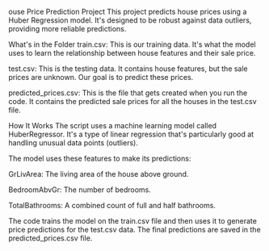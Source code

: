 ouse Price Prediction Project
This project predicts house prices using a Huber Regression model. It's designed to be robust against data outliers, providing more reliable predictions.

What's in the Folder
train.csv: This is our training data. It's what the model uses to learn the relationship between house features and their sale price.

test.csv: This is the testing data. It contains house features, but the sale prices are unknown. Our goal is to predict these prices.

predicted_prices.csv: This is the file that gets created when you run the code. It contains the predicted sale prices for all the houses in the test.csv file.

How It Works
The script uses a machine learning model called HuberRegressor. It's a type of linear regression that's particularly good at handling unusual data points (outliers).

The model uses these features to make its predictions:

GrLivArea: The living area of the house above ground.

BedroomAbvGr: The number of bedrooms.

TotalBathrooms: A combined count of full and half bathrooms.

The code trains the model on the train.csv file and then uses it to generate price predictions for the test.csv data. The final predictions are saved in the predicted_prices.csv file.
